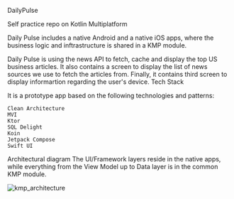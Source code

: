 DailyPulse

Self practice repo on Kotlin Multiplatform 

Daily Pulse includes a native Android and a native iOS apps, where the business logic and inftrastructure is shared in a KMP module.

Daily Pulse is using the news API to fetch, cache and display the top US business articles. It also contains a screen to display the list of news sources we use to fetch the articles from. Finally, it contains third screen to display informartion regarding the user's device.
Tech Stack

It is a prototype app based on the following technologies and patterns:

    Clean Architecture
    MVI
    Ktor
    SQL Delight
    Koin
    Jetpack Compose
    Swift UI

Architectural diagram
The UI/Framework layers reside in the native apps, while everything from the View Model up to Data layer is in the common KMP module.

![kmp_architecture](https://github.com/user-attachments/assets/ea9c292e-0324-4b4e-92e0-31475381d016)
